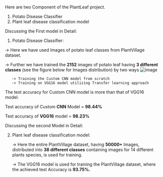 Here are two Component of the PlantLeaf project.
1. Potato Disease Classifier
2. Plant leaf disease classification model

Discussing the First model in Detail: 
1. Potato Disease Classifier:
   
  -> Here we have used Images of potato leaf classes from PlantVillage dataset.
  
  -> Further we have trained the **2152** images of potato leaf having **3 different classes** (see the figure below for Images distribution) by two ways
   ![image](https://github.com/user-attachments/assets/1b002cfc-4893-4d26-94eb-0ec357ab924a)

       -> Training the Custom CNN model from scratch
       -> Training on VGG16 model utilizing Transfer learning approach
   The test accuracy for Custom CNN model is more than that of VGG16 model.
  
  Test accuracy of Custom **CNN** Model = **98.44%**
  
  Test accuracy of **VGG16** model = **98.23%**

Discussing the second Model in Detail:

2. Plant leaf disease classification model:

   -> Here the entire PlantVillage dataset, having **50000+** Images, distributed into **38 different classes** containing images for 14 different plants species, is used for training.

   -> The VGG16 model is used for training the PlantVillage dataset, where the achieved test Accuracy is **93.75%.**

